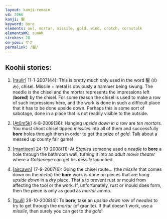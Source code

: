 ```yaml
---
layout: kanji-remain
v4: 2066
kanji: 鑿
keyword: bore
elements: owl, mortar, missile, gold, wind, crotch, cornstalk
elementsWK: sunWK
strokes: 28
on-yomi: サク
permalink: /鑿/
---
```


## Koohii stories: 

1) [<a href="http://kanji.koohii.com/profile/raulir">raulir</a>] 11-1-2007(44): This is pretty much only used in the word 鑿 (のみ), chisel. Missile + metal is obviously a hammer being swung. The needle is the chisel and the mortar represents the impressions left (<strong>bored</strong>) by the chisel. For some reason the chisel is used to make a row of such impressions here, and the work is done in such a difficult place that it has to be done upside down. Perhaps this is some sort of sabotage, done in a place that is not readily visible to the outside.

2) [<a href="http://kanji.koohii.com/profile/At0m5k">At0m5k</a>] 4-8-2009(36): Hanging <em>upside down in a row</em> are <em>ten</em> <em>mortar</em>s. You must shoot chisel tipped <em>missile</em>s into all of them and successfully<strong> bore</strong> holes through them in order to get the prize of <em>gold</em>. Talk about a messed up county fair game!

3) [<a href="http://kanji.koohii.com/profile/mantixen">mantixen</a>] 24-10-2008(11): At <em>Staples</em> someone used a <em>needle</em> to<strong> bore</strong> a hole through the bathroom wall, turning it into an <em>adult movie theater</em> where a <em>Golden</em>eye can get his <em>missile</em> launched.

4) [<a href="http://kanji.koohii.com/profile/aircawn">aircawn</a>] 17-9-2007(6): Going the chisel route... (the <em>missile</em> that comes down on the <em>metal</em>) the<strong> bore</strong> work is done on pieces that are <em>hung upside down</em> in a <em>dry</em> place. That&#039;s to prevent rust or mould from affecting the tool or the work. If, unfortunately, rust or mould does form, then the piece is only as good as <em>mortar</em> ammo.

5) [<a href="http://kanji.koohii.com/profile/tuuli">tuuli</a>] 29-10-2008(4): To<strong> bore</strong>, take an <em>upside down row</em> of <em>needles</em> to try to get through the <em>mortar</em> (of granite). If that doesn&#039;t work, use a <em>missile</em>, then surely you can get to the <em>gold</em>!

